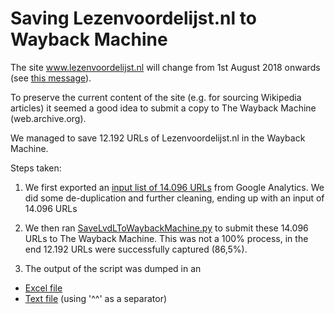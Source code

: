 # Saving Lezenvoordelijst.nl to Wayback Machine

The site www.lezenvoordelijst.nl will change from 1st August 2018 onwards (see [this message](https://web.archive.org/web/20180718102853/https://www.lezenvoordelijst.nl/blog/2018/lezen-voor-de-lijst-verandert-per-1-augustus/)). 

To preserve the current content of the site (e.g. for sourcing Wikipedia articles) it seemed a good idea to submit a copy to The Wayback Machine (web.archive.org).

We managed to save 12.192 URLs of Lezenvoordelijst.nl in the Wayback Machine. 

Steps taken: 

1) We first exported an [input list of 14.096 URLs](Input-LezenVoorDeLijst_TeArchiverenURLs.txt) from Google Analytics. We did some de-duplication and further cleaning, ending up with an input of 14.096 URLs

2) We then ran [SaveLvdLToWaybackMachine.py](SaveLvdLToWaybackMachine.py) to submit these 14.096 URLs to The Wayback Machine. This was not a 100% process, in the end 12.192 URLs were successfully captured (86,5%). 

3) The output of the script was dumped in an 
* [Excel file](Output-LezenVoorDeLijst_GearchiveerdeURLs_18072018.xlsx)
* [Text file](Output-LezenVoorDeLijst_GearchiveerdeURLs_18072018.txt) (using '^^' as a separator)
